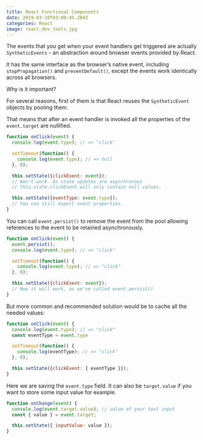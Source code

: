 ```yaml
---
title: React Functional Components
date: 2019-03-10T03:09:45.284Z
categories: React
image: react_dev_tools.jpg
---
```


The events that you get when your event handlers get triggered are actually `SyntheticEvents` - an abstraction around browser events provided by React.

It has the same interface as the browser’s native event, including `stopPropagation()` and `preventDefault()`, except the events work identically across all browsers.

Why is it important?

For several reasons, first of them is that React reuses the `SyntheticEvent` objects by pooling them.

That means that after an event handler is invoked all the properties of the `event.target` are nullified.

```js
function onClick(event) {
  console.log(event.type); // => "click"

  setTimeout(function() {
    console.log(event.type); // => null
  }, 0);

  this.setState({clickEvent: event});
  // Won't work. As state updates are asynchronous
  // this.state.clickEvent will only contain null values.

  this.setState({eventType: event.type});
  // You can still export event properties.
}
```

You can call `event.persist()` to remove the event from the pool allowing references to the event to be retained asynchronously.

```js
function onClick(event) {
  event.persist();
  console.log(event.type); // => "click"

  setTimeout(function() {
    console.log(event.type); // => "click"
  }, 0);

  this.setState({clickEvent: event});
  // Now it will work, as we've called event.persist()
}
```

But more common and recommended solution would be to cache all the needed values:

```js
function onClick(event) {
  console.log(event.type); // => "click"
  const eventType = event.type

  setTimeout(function() {
    console.log(eventType); // => "click"
  }, 0);

  this.setState({clickEvent: { eventType }});
}
```

Here we are saving the `event.type` field. It can also be `target.value` if you want to store some input value for example.

```js
function onChange(event) {
  console.log(event.target.value); // value of your text input
  const { value } = event.target;

  this.setState({ inputValue: value });
}
```